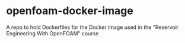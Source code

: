 # openfoam-docker-image
A repo to hold Dockerfiles for the Docker image used in the "Reservoir Engineering With OpenFOAM" course
